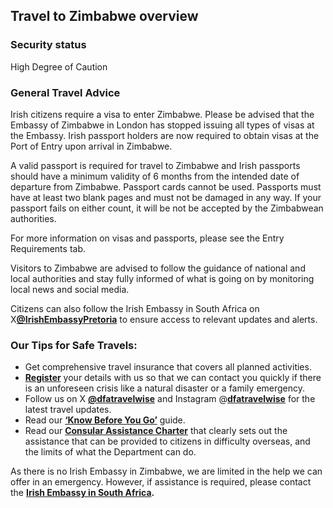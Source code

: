 ## Travel to Zimbabwe overview

### **Security status**

High Degree of Caution

### **General Travel Advice**

Irish citizens require a visa to enter Zimbabwe. Please be advised that the Embassy of Zimbabwe in London has stopped issuing all types of visas at the Embassy. Irish passport holders are now required to obtain visas at the Port of Entry upon arrival in Zimbabwe.

A valid passport is required for travel to Zimbabwe and Irish passports should have a minimum validity of 6 months from the intended date of departure from Zimbabwe. Passport cards cannot be used. Passports must have at least two blank pages and must not be damaged in any way. If your passport fails on either count, it will be not be accepted by the Zimbabwean authorities.

For more information on visas and passports, please see the Entry Requirements tab.

Visitors to Zimbabwe are advised to follow the guidance of national and local authorities and stay fully informed of what is going on by monitoring local news and social media.

Citizens can also follow the Irish Embassy in South Africa on X[**@IrishEmbassyPretoria**](https://x.com/IrlEmbPretoria) to ensure access to relevant updates and alerts.

### **Our Tips for Safe Travels:**

* Get comprehensive travel insurance that covers all planned activities.
* [**Register**](https://www.ireland.ie/en/dfa/overseas-travel/citizens-registration/) your details with us so that we can contact you quickly if there is an unforeseen crisis like a natural disaster or a family emergency.
* Follow us on X [**@dfatravelwise**](https://www.twitter.com/DFATravelWise) and Instagram @[**dfatravelwise**](https://www.instagram.com/dfatravelwise/) for the latest travel updates.
* Read our [**‘Know Before You Go’**](https://www.ireland.ie/en/dfa/overseas-travel/know-before-you-go/) guide.
* Read our [**Consular Assistance Charter**](https://www.ireland.ie/en/dfa/overseas-travel/assistance-abroad/consular-assistance-charter/) that clearly sets out the assistance that can be provided to citizens in difficulty overseas, and the limits of what the Department can do.

As there is no Irish Embassy in Zimbabwe, we are limited in the help we can offer in an emergency. However, if assistance is required, please contact the [**Irish Embassy in South Africa**](https://www.ireland.ie/en/southafrica/pretoria/)**.**